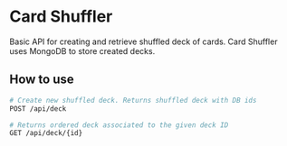 # Card Shuffler

Basic API for creating and retrieve shuffled deck of cards. Card Shuffler uses MongoDB to store created decks.

## How to use

``` bash
# Create new shuffled deck. Returns shuffled deck with DB ids
POST /api/deck

# Returns ordered deck associated to the given deck ID
GET /api/deck/{id}
```
